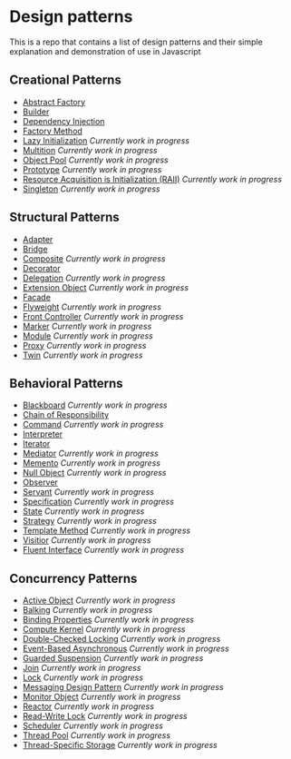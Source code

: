 # Design patterns

This is a repo that contains a list of design patterns and their simple explanation and demonstration of use in Javascript

## Creational Patterns

- [Abstract Factory](creational/abstract-factory/README.md)  
- [Builder](creational/builder/README.md)  
- [Dependency Injection](creational/dependency-injection/README.md)  
- [Factory Method](creational/factory-method/README.md)  
- [Lazy Initialization](creational/lazy-initialization/README.md) *Currently work in progress*  
- [Multition](creational/multition/README.md) *Currently work in progress*  
- [Object Pool](creational/object-pool/README.md) *Currently work in progress*  
- [Prototype](creational/prototype/README.md) *Currently work in progress*  
- [Resource Acquisition is Initialization (RAII)](creational/raii/README.md) *Currently work in progress*  
- [Singleton](creational/singleton/README.md) *Currently work in progress*  

## Structural Patterns

- [Adapter](structural/adapter/README.md)  
- [Bridge](structural/bridge/README.md)  
- [Composite](structural/composite/README.md) *Currently work in progress*  
- [Decorator](structural/decorator/README.md)  
- [Delegation](structural/delegation/README.md) *Currently work in progress*  
- [Extension Object](structural/extension-object/README.md) *Currently work in progress*  
- [Facade](structural/facade/README.md)  
- [Flyweight](structural/flyweight/README.md) *Currently work in progress*  
- [Front Controller](structural/front-controller/README.md) *Currently work in progress*  
- [Marker](structural/marker/README.md) *Currently work in progress*  
- [Module](structural/module/README.md) *Currently work in progress*  
- [Proxy](structural/proxy/README.md) *Currently work in progress*  
- [Twin](structural/twin/README.md) *Currently work in progress*  

## Behavioral Patterns

- [Blackboard](behavioral/blackboard/README.md) *Currently work in progress*  
- [Chain of Responsibility](behavioral/chain-of-responsibility/README.md)  
- [Command](behavioral/command/README.md) *Currently work in progress*  
- [Interpreter](behavioral/interpreter/README.md)  
- [Iterator](behavioral/iterator/README.md)  
- [Mediator](behavioral/mediator/README.md) *Currently work in progress*  
- [Memento](behavioral/memento/README.md) *Currently work in progress*  
- [Null Object](behavioral/null-object/README.md) *Currently work in progress*  
- [Observer](behavioral/observer/README.md)  
- [Servant](behavioral/servant/README.md) *Currently work in progress*  
- [Specification](behavioral/specification/README.md) *Currently work in progress*  
- [State](behavioral/state/README.md) *Currently work in progress*  
- [Strategy](behavioral/strategy/README.md) *Currently work in progress*  
- [Template Method](behavioral/template-method/README.md) *Currently work in progress*  
- [Visitior](behavioral/visitor/README.md) *Currently work in progress*  
- [Fluent Interface](behavioral/fluent-interface/README.md) *Currently work in progress*  

## Concurrency Patterns

- [Active Object](concurrency/active-object/README.md) *Currently work in progress*  
- [Balking](concurrency/balking/README.md) *Currently work in progress*  
- [Binding Properties](concurrency/binding-properties/README.md) *Currently work in progress*  
- [Compute Kernel](concurrency/compute-kernel/README.md) *Currently work in progress*  
- [Double-Checked Locking](concurrency/double-checked-locking/README.md) *Currently work in progress*  
- [Event-Based Asynchronous](concurrency/event-based-asynchronous/README.md) *Currently work in progress*  
- [Guarded Suspension](concurrency/guarded-suspension/README.md) *Currently work in progress*  
- [Join](concurrency/join/README.md) *Currently work in progress*  
- [Lock](concurrency/lock/README.md) *Currently work in progress*  
- [Messaging Design Pattern](concurrency/messaging-design-pattern/README.md) *Currently work in progress*  
- [Monitor Object](concurrency/monitor-object/README.md) *Currently work in progress*  
- [Reactor](concurrency/reactor/README.md) *Currently work in progress*  
- [Read-Write Lock](concurrency/read-write-lock/README.md) *Currently work in progress*  
- [Scheduler](concurrency/scheduler/README.md) *Currently work in progress*  
- [Thread Pool](concurrency/thread-pool/README.md) *Currently work in progress*  
- [Thread-Specific Storage](concurrency/thread-specific-storage/README.md) *Currently work in progress*  
